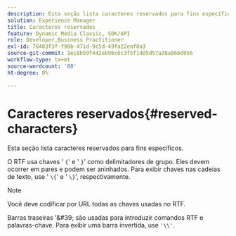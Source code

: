 ```yaml
---
description: Esta seção lista caracteres reservados para fins específicos.
solution: Experience Manager
title: Caracteres reservados
feature: Dynamic Media Classic, SDK/API
role: Developer,Business Practitioner
exl-id: 76483f3f-f98b-471d-9c5d-49fa22eaf8a3
source-git-commit: 1ec8b59f442eb96c6c3f5f1405d57a38a86bd056
workflow-type: tm+mt
source-wordcount: '80'
ht-degree: 0%

---
```


# Caracteres reservados{#reserved-characters}

Esta seção lista caracteres reservados para fins específicos.

O RTF usa chaves &#39; `{`&#39; e &#39; `}`&#39; como delimitadores de grupo. Eles devem ocorrer em pares e podem ser aninhados. Para exibir chaves nas cadeias de texto, use &#39; `\{`&#39; e &#39; `\}`&#39;, respectivamente.

>[!NOTE]
>
>Você deve codificar por URL todas as chaves usadas no RTF.

Barras traseiras &#39;\&#39; são usadas para introduzir comandos RTF e palavras-chave. Para exibir uma barra invertida, use `'\\'`.
